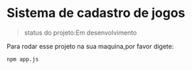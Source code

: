 <h1> Sistema de cadastro de jogos </h1>

>status do projeto:Em desenvolvimento

Para rodar esse projeto na sua maquina,por favor digete:

```
npm app.js

```
